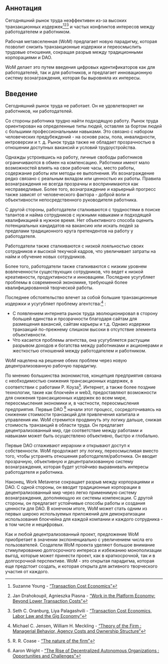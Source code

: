 

## Аннотация

Сегодняшний рынок труда неэффективен из-за высоких транзакционных издержек[^1][^2][^3] и частых конфликтов интересов между работодателем и работником.

Рабочая метавселенная (WoM) предлагает новую парадигму, которая позволит снизить транзакционные издержки и переосмыслить трудовые отношения, сокращая разрыв между традиционными корпорациями и DAO.

WoM делает это путем введения цифровых идентификаторов как для работодателей, так и для работников, и предлагает инновационную систему вознаграждения, которая бы выровняла их интересы.

## Введение

Сегодняшний рынок труда не работает. Он не удовлетворяет ни работников, ни работодателей.

Со стороны работника трудно найти подходящую работу. Рынок труда ориентирован на определенные типы людей, оставляя за бортом людей с большими профессиональными навыками. Это связано с набором человеческих предубеждений - на основе расы, пола, инвалидности, интроверсии и т. д. Рынок труда также не обладает прозрачностью в отношении доступных вакансий и условий трудоустройства.

Однажды устроившись на работу, личные свободы работников ограничиваются в обмен на компенсацию.  Работники имеют мало возможностей влиять на свои рабочие часы, место работы, содержание работы или методы ее выполнения. Их вознаграждение редко связано с реальным вкладом или ценностью их работы.  Правила вознаграждения не всегда прозрачны и воспринимаются как несправедливые.  Более того, вознаграждение и карьерный прогресс также зависят от человеческого фактора - доброй воли и объективности непосредственного руководителя работника.

С другой стороны, работодатели сталкиваются с трудностями в поиске талантов и найма сотрудников с нужными навыками и подходящей квалификацией в нужное время. Нет объективного способа оценить потенциальных кандидатов на вакансию или искать людей за пределами традиционного круга претендентов на работу у работодателя.

Работодатели также сталкиваются с низкой лояльностью своих сотрудников и высокой текучкой кадров, что увеличивает затраты на найм и обучение новых сотрудников.

Более того, работодатели также сталкиваются с низким уровнем вовлеченности существующих сотрудников, что ведет к низкой креативности, продуктивности и инновациям. Последнее усугубляет проблемы в современной экономике, требующей более квалифицированной творческой работы.

Последнее обстоятельство влечет за собой большие транзакционные издержки и усугубляет проблему агентства:[^4] :

- С появлением интернета рынок труда эволюционировал в сторону большей единства и прозрачности благодаря сайтам для размещения вакансий, сайтам карьеры и т.д.  Однако издержки транзакций по-прежнему слишком высоки в отсутствие элемента объективности.
- Что касается проблемы агентства, она усугубляется растущим разрывом доходов и богатства между работниками и акционерами и жесткостью отношений между работодателем и работником.

WoM нацелена на решение обеих проблем через новую децентрализованную рабочую парадигму.

По мнению большинства экономистов, концепция предприятия связана с необходимостью снижения трансакционных издержек, в соответствии с работами Р. Коуза[^5].  Интернет, а также более поздние технологии, такие как блокчейн и web3, предоставляют возможности для снижения трансакционных издержек во всем мире, переосмысления экономики и, в частности, переосмысления предприятия. Первые DAO [^6] начали этот процесс, сосредоточиваясь на снижении стоимости транзакций для привлечения капитала и управления им. WoM стремится продвинуть эту логику дальше, снижая стоимость транзакций в области труда. Он предлагает децентрализованный мир, где соответствие между работами и навыками может быть осуществлено объективно, быстро и глобально.

Первые DAO сглаживают иерархии и открывают доступ к собственности.  WoM продолжает эту логику, переосмысливая вместо того, чтобы устранять отношения работодателя/работника.  Он вводит прозрачную, объективную и децентрализованную систему вознаграждения, которая будет устойчиво выравнивать интересы работодателя и работника.

Наконец, Work Metaverse сокращает разрыв между корпорациями и DAO. С одной стороны, он вводит традиционные корпорации в децентрализованный мир через легко применимую систему вознаграждения, дополняющую их системы компенсации. С другой стороны, он предлагает устойчивые способы работы и создания ценности для DAO.  В конечном итоге, WoM может стать одним из первых широко используемых приложений для демократизации использования блокчейна для каждой компании и каждого сотрудника - в том числе и нецифровых.

Как и любой децентрализованный проект, предложение WoM приобретает в значении экспоненциально с увеличением числа его пользователей. Создатели WoM проекта уделяют большое внимание стимулированию долгосрочного интереса и избежанию монополизации выгод, которые может принести проект, как в краткосрочной, так и в долгосрочной перспективе. WoM - это открытая парадигма, которая еще предстоит создать, и которая открыта для активного творческого участия от каждого.


[^1]: Suzanne Young - [“Transaction Cost Economics”](https://www.academia.edu/24703426/Transaction_Cost_Economics)
[^2]: Jan Drahokoupil, Agnieszka Piasna - [“Work in the Platform Economy: Beyond Lower Transaction Costs”](https://www.intereconomics.eu/contents/year/2017/number/6/article/work-in-the-platform-economy-beyond-lower-transaction-costs.html)
[^3]: Seth C. Oranburg, Liya Palagashvili - [“Transaction Cost Economics, Labor Law and the Gig Economy”](https://dsc.duq.edu/cgi/viewcontent.cgi?article=1115&context=law-faculty-scholarship)
[^4]: Michael C. Jensen, William H. Meckling - [“Theory of the Firm : Managerial Behavior, Agency Costs and Ownership Structure”](https://www.sfu.ca/~wainwrig/Econ400/jensen-meckling.pdf)
[^5]: R. R. Coase - [“The nature of the firm”](http://econdse.org/wp-content/uploads/2014/09/firm-coase.pdf)
[^6]: Aaron Wright - [“The Rise of Decentralized Autonomous Organizations : Opportunities and Challenges”](https://stanford-jblp.pubpub.org/pub/rise-of-daos/release/1)

